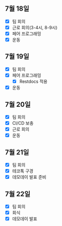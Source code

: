 ## 7월 18일

- [x] 팀 회의
- [x] 근로 회의(3-4시, 8-9시)
- [x] 페어 프로그래밍
- [x] 운동

## 7월 19일

- [x] 팀 회의
- [x] 페어 프로그래밍
    - [X] Restdocs 적용
- [X] 운동

## 7월 20일

- [x] 팀 회의
- [x] CI/CD 보충
- [x] 근로 회의
- [x] 운동

## 7월 21일

- [x] 팀 회의
- [x] 테코톡 구경
- [x] 데모데이 발표 준비

## 7월 22일

- [x] 팀 회의
- [x] 회식
- [x] 데모데이 발표
